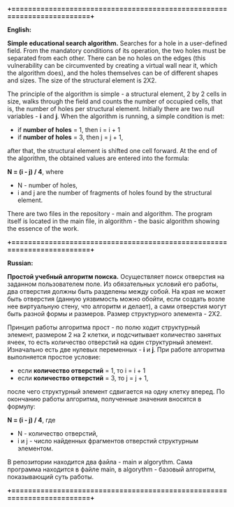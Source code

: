 **+========================================================================+**

**English:**

**Simple educational search algorithm.** Searches for a hole in a user-defined field. 
From the mandatory conditions of its operation, the two holes must be separated from each other. There can be no holes on the edges (this vulnerability can be circumvented by creating a virtual wall near it, which the algorithm does), and the holes themselves can be of different shapes and sizes. The size of the structural element is 2X2.

The principle of the algorithm is simple - a structural element, 2 by 2 cells in size, walks through the field and counts the number of occupied cells, that is, the number of holes per structural element. Initially there are two null variables - **i** and **j**. When the algorithm is running, a simple condition is met:

+ if **number of holes** = 1, then i = i + 1
+ if **number of holes** = 3, then j = j + 1, 

after that, the structural element is shifted one cell forward. At the end of the algorithm, the obtained values are entered into the formula: 

**N = (i - j) / 4**, where 
+ N - number of holes, 
+ i and j are the number of fragments of holes found by the structural element.

There are two files in the repository - main and algorithm. The program itself is located in the main file, in algorithm - the basic algorithm showing the essence of the work.

**+========================================================================+**

**Russian:**

**Простой учебный алгоритм поиска.** Осуществляет поиск отверстия на заданном пользователем поле. 
Из обязательных условий его работы, два отверстия должны быть разделены между собой. На края не может быть отверстия (данную уязвимость можно обойти, если создать возле нее виртуальную стену, что алгоритм и делает), а сами отверстия могут быть разной формы и размеров. Размер структурного элемента - 2Х2.

Принцип работы алгоритма прост - по полю ходит структурный элемент, размером 2 на 2 клетки, и подсчитывает количество занятых ячеек, то есть количество отверстий на один структурный элемент. Изначально есть две нулевых переменных - **i** и **j**. При работе алгоритма выполняется простое условие:

+ если **количество отверстий** = 1, то i = i + 1
+ если **количество отверстий** = 3, то j = j + 1, 

после чего структурный элемент сдвигается на одну клетку вперед. По окончанию работы алгоритма, полученные значения вносятся в формулу: 

**N = (i - j) / 4**, где 
+ N - количество отверстий, 
+ i и j - число найденных фрагментов отверстий структурным элементом.

В репозитории находится два файла - main и algorythm. Сама программа находится в файле main, в algorythm - базовый алгоритм, показывающий суть работы.

**+========================================================================+**
